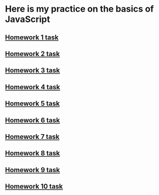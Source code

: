 # Here is my practice on the basics of JavaScript
## [Homework 1 task](https://github.com/KotKatLV/JS_Basics/blob/HW_1/Task/JS_HW_1.pdf)
## [Homework 2 task](https://github.com/KotKatLV/JS_Basics/blob/HW_2/Task/JS_HW_2.pdf)
## [Homework 3 task](https://github.com/KotKatLV/JS_Basics/blob/HW_3/Task/JS_HW_3.pdf)
## [Homework 4 task](https://github.com/KotKatLV/JS_Basics/blob/HW_4/Task/JS_HW_4.pdf)
## [Homework 5 task](https://github.com/KotKatLV/JS_Basics/blob/HW_5/Task/JS_HW_5.pdf)
## [Homework 6 task](https://github.com/KotKatLV/JS_Basics/blob/HW_6/Task/JS_HW_6.pdf)
## [Homework 7 task](https://github.com/KotKatLV/JS_Basics/blob/HW_7/Task/JS_HW_7.pdf)
## [Homework 8 task](https://github.com/KotKatLV/JS_Basics/blob/HW_8/Task/JS_HW_8.pdf)
## [Homework 9 task](https://github.com/KotKatLV/JS_Basics/blob/HW_9/Task/JS_HW_9.pdf)
## [Homework 10 task](https://github.com/KotKatLV/JS_Basics/blob/HW_10/Task/JS_HW_10.pdf)
